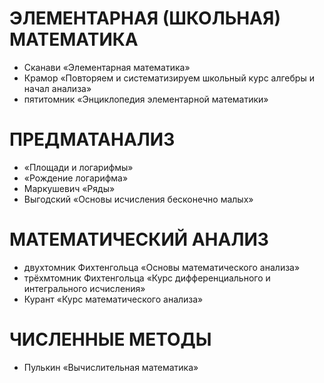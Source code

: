 








# ЭЛЕМЕНТАРНАЯ (ШКОЛЬНАЯ) МАТЕМАТИКА
- Сканави «Элементарная математика»
- Крамор «Повторяем и систематизируем школьный курс алгебры и начал анализа»
- пятитомник «Энциклопедия элементарной математики»

# ПРЕДМАТАНАЛИЗ
- «Площади и логарифмы»
- «Рождение логарифма»
- Маркушевич «Ряды» 
- Выгодский «Основы исчисления бесконечно малых»

# МАТЕМАТИЧЕСКИЙ АНАЛИЗ
- двухтомник Фихтенгольца «Основы математического анализа»
- трёхмтомник Фихтенгольца «Курс дифференциального и интегрального исчисления»
- Курант «Курс математического анализа» 

# ЧИСЛЕННЫЕ МЕТОДЫ
- Пулькин «Вычислительная математика»
